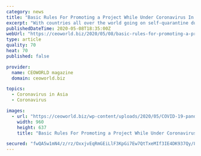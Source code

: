 ```yaml
---
category: news
title: "Basic Rules For Promoting a Project While Under Coronavirus In Asia"
excerpt: "With countries all over the world going on self-quarantine due to COVID-19, business has moved online and everyone’s working from their homes. But where Europe seems to only be going under harsher lockdown,"
publishedDateTime: 2020-05-08T18:35:00Z
webUrl: "https://ceoworld.biz/2020/05/08/basic-rules-for-promoting-a-project-while-under-coronavirus-in-asia/"
type: article
quality: 70
heat: 70
published: false

provider:
  name: CEOWORLD magazine
  domain: ceoworld.biz

topics:
  - Coronavirus in Asia
  - Coronavirus

images:
  - url: "https://ceoworld.biz/wp-content/uploads/2020/05/COVID-19-pandemic.jpg"
    width: 960
    height: 637
    title: "Basic Rules For Promoting a Project While Under Coronavirus In Asia"

secured: "fwQA5w1mN4/z/rz/OxxjvEqRmGEiLlF3KpGi7Ew7QtTxeMIf3IE4DK937Qy/8UY305jzSePTUmWFgAoe++t4ZmCln/zAzKWeEJAdcgmZzGFV7UjEOCCq4ReIZlq4mPz8kaj7pd2C81I5atjmuNKqvRLhVhxiunPyIUovy26HD/HS4Qdlji5K09wA4xBJJJNVZn9qlIgHFKlx9enjvQUAb44RBkwgWzD9KzPlaVk+zs27G3MW+rC9/FjmO91Y77QFSxsZekcMtUFXo87BLioizC5eTlrmR91JUq4lDKKH/Ewe+2RgO8/mrnbnf6WHi4jv+SqvBYI3STBHF5Vh70hP4OBKRE8eAAXszjzzfMbh+Bhufic6To34W72zLYKN5HtOYcsQZcLASEFb+4QK0i/NlrICjMT0+xghnMFk0jE0hlCCI4i7+iPCguGbi0/u7k8158l42BfZx8Z0rCw5yw8/UXL05LiPlqxI4wQRbjjg8dY=;6J82JZgDQSM0PNnSp/9jvw=="
---
```


